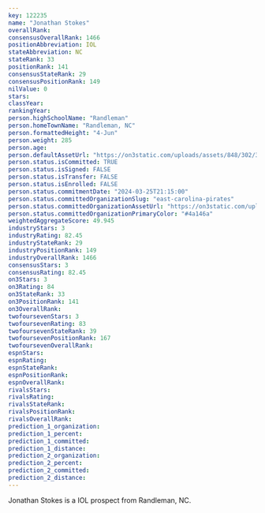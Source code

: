 ```yaml
---
key: 122235
name: "Jonathan Stokes"
overallRank: 
consensusOverallRank: 1466
positionAbbreviation: IOL
stateAbbreviation: NC
stateRank: 33
positionRank: 141
consensusStateRank: 29
consensusPositionRank: 149
nilValue: 0
stars: 
classYear: 
rankingYear: 
person.highSchoolName: "Randleman"
person.homeTownName: "Randleman, NC"
person.formattedHeight: "4-Jun"
person.weight: 285
person.age: 
person.defaultAssetUrl: "https://on3static.com/uploads/assets/848/302/302848.png"
person.status.isCommitted: TRUE
person.status.isSigned: FALSE
person.status.isTransfer: FALSE
person.status.isEnrolled: FALSE
person.status.commitmentDate: "2024-03-25T21:15:00"
person.status.committedOrganizationSlug: "east-carolina-pirates"
person.status.committedOrganizationAssetUrl: "https://on3static.com/uploads/assets/917/149/149917.svg"
person.status.committedOrganizationPrimaryColor: "#4a146a"
weightedAggregateScore: 49.945
industryStars: 3
industryRating: 82.45
industryStateRank: 29
industryPositionRank: 149
industryOverallRank: 1466
consensusStars: 3
consensusRating: 82.45
on3Stars: 3
on3Rating: 84
on3StateRank: 33
on3PositionRank: 141
on3OverallRank: 
twofoursevenStars: 3
twofoursevenRating: 83
twofoursevenStateRank: 39
twofoursevenPositionRank: 167
twofoursevenOverallRank: 
espnStars: 
espnRating: 
espnStateRank: 
espnPositionRank: 
espnOverallRank: 
rivalsStars: 
rivalsRating: 
rivalsStateRank: 
rivalsPositionRank: 
rivalsOverallRank: 
prediction_1_organization: 
prediction_1_percent: 
prediction_1_committed: 
prediction_1_distance: 
prediction_2_organization: 
prediction_2_percent: 
prediction_2_committed: 
prediction_2_distance: 
---
```

Jonathan Stokes is a IOL prospect from Randleman, NC.